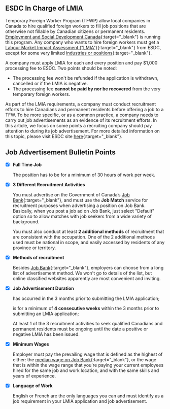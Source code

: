 ## ESDC In Charge of LMIA

Temporary Foreign Worker Program (TFWP) allow local companies in Canada to hire qualified foreign workers to fill job positions that are otherwise not fillable by Canadian citizens or permanent residents. [Employment and Social Development Canada](https://www.canada.ca/en/employment-social-development.html){:target="_blank"} is running this program. Any company who wants to hire foreign workers must get a [Labour Market Impact Assessment ("LMIA")](https://www.cic.gc.ca/english/helpcentre/answer.asp?qnum=163&top=17){:target="_blank"} from ESDC, except for some very limited [industries or positions](https://www.canada.ca/en/immigration-refugees-citizenship/services/work-canada/hire-temporary-foreign/find-need-labour-market-impact-assessment.html#do_you_nedd_LMIA){:target="_blank"}. 

A company must apply LMIA for each and every position and pay $1,000 processing fee to ESDC. Two points should be noted:

- The processing fee won't be refunded if the application is withdrawn, cancelled or if the LMIA is negative. 
- The processing fee **cannot be paid by nor be recovered** from the very temporary foreign workers.

As part of the LMIA requirements, a company must conduct recruitment efforts to hire Canadians and permanent residents before offering a job to a TFW. To be more specific, or as a common practice, a company needs to carry out job advertisements as an evidence of its recruitment efforts. In this article, we focus on some points a recruiting company should pay attention to during its job advertisement. For more detailed information on this topic, please visit ESDC site [here](https://www.canada.ca/en/employment-social-development/services/foreign-workers/median-wage/high/requirements.html){:target="_blank"}. 

## Job Advertisement Bulletin Points

- [x] **Full Time Job** 
    
    The position has to be for a minimum of 30 hours of work per week.

- [x]  **3 Different Recruitment Activities**

    You must advertise on the Government of Canada’s [Job Bank](https://www.jobbank.gc.ca/home){:target="_blank"}, and must use the **Job Match** service for recruitment purposes when advertising a position on Job Bank. Basically, when you post a job ad on Job Bank, just select "Default" option so to allow matches with job seekers from a wide variety of background.
    
    You must also conduct at least **2 additional methods** of recruitment that are consistent with the occupation. One of the 2 additional methods used must be national in scope, and easily accessed by residents of any province or territory.


- [x] **Methods of recruitment**

    Besides [Job Bank](https://www.jobbank.gc.ca/home){:target="_blank"}, employers can choose from a long list of advertisement method. We won't go to details of the list, but online classified websites apparently are most convenient and inviting. 

- [x] **Job Advertisement Duration**

    has occurred in the 3 months prior to submitting the LMIA application;

    is for a minimum of **4 consecutive weeks** within the 3 months prior to submitting an LMIA application;

    At least 1 of the 3 recruitment activities to seek qualified Canadians and permanent residents must be ongoing until the date a positive or negative LMIA has been issued.

- [x] **Minimum Wages**

    Employer must pay the prevailing wage that is defined as the highest of either: the [median wage on Job Bank](https://www.jobbank.gc.ca/trend-analysis/search-wages){:target="_blank"}, or the wage that is within the wage range that you're paying your current employees hired for the same job and work location, and with the same skills and years of experience.

- [x] **Language of Work**

    English or French are the only languages you can and must identify as a job requirement in your LMIA application and job advertisement.